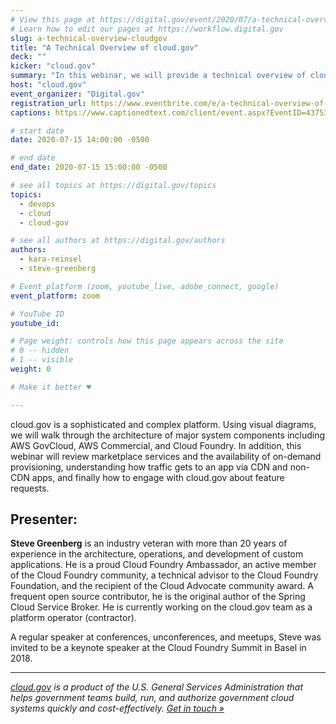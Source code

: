 ```yaml
---
# View this page at https://digital.gov/event/2020/07/a-technical-overview-cloudgov
# Learn how to edit our pages at https://workflow.digital.gov
slug: a-technical-overview-cloudgov
title: "A Technical Overview of cloud.gov"
deck: ""
kicker: "cloud.gov"
summary: "In this webinar, we will provide a technical overview of cloud.gov including a visual representation of its architecture, marketplace services, content delivery networks, and how to engage with cloud.gov."
host: "cloud.gov"
event_organizer: "Digital.gov"
registration_url: https://www.eventbrite.com/e/a-technical-overview-of-cloudgov-tickets-111824664582
captions: https://www.captionedtext.com/client/event.aspx?EventID=4375344&CustomerID=321

# start date
date: 2020-07-15 14:00:00 -0500

# end date
end_date: 2020-07-15 15:00:00 -0500

# see all topics at https://digital.gov/topics
topics: 
  - devops
  - cloud
  - cloud-gov

# see all authors at https://digital.gov/authors
authors: 
  - kara-reinsel
  - steve-greenberg

# Event platform (zoom, youtube_live, adobe_connect, google)
event_platform: zoom

# YouTube ID
youtube_id: 

# Page weight: controls how this page appears across the site
# 0 -- hidden
# 1 -- visible
weight: 0

# Make it better ♥

---
```


cloud.gov is a sophisticated and complex platform. Using visual diagrams, we will walk through the architecture of major system components including AWS GovCloud, AWS Commercial, and Cloud Foundry. In addition, this webinar will review marketplace services and the availability of on-demand provisioning, understanding how traffic gets to an app via CDN and non-CDN apps, and finally how to engage with cloud.gov about feature requests.

## Presenter:

**Steve Greenberg** is an industry veteran with more than 20 years of experience in the architecture, operations, and development of custom applications. He is a proud Cloud Foundry Ambassador, an active member of the Cloud Foundry community, a technical advisor to the Cloud Foundry Foundation, and the recipient of the Cloud Advocate community award. A frequent open source contributor, he is the original author of the Spring Cloud Service Broker. He is currently working on the cloud.gov team as a platform operator (contractor).

A regular speaker at conferences, unconferences, and meetups, Steve was invited to be a keynote speaker at the Cloud Foundry Summit in Basel in 2018.

---

*[cloud.gov](https://cloud.gov/) is a product of the U.S. General Services Administration that helps government teams build, run, and authorize government cloud systems quickly and cost-effectively. [Get in touch »](https://cloud.gov/docs/help/)*
